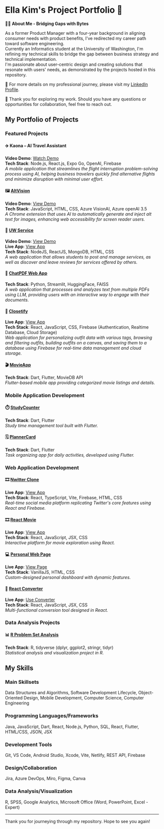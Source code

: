 # Ella Kim's Project Portfolio 🌟

👩‍💻 **About Me - Bridging Gaps with Bytes**

As a former Product Manager with a four-year background in aligning consumer needs with product benefits, I've redirected my career path toward software engineering.\
Currently an Informatics student at the University of Washington, I'm refining my technical skills to bridge the gap between business strategy and technical implementation.\
I'm passionate about user-centric design and creating solutions that resonate with users' needs, as demonstrated by the projects hosted in this repository.

🔗 For more details on my professional journey, please visit my [LinkedIn Profile](https://www.linkedin.com/in/ellakim913/).

🤝 Thank you for exploring my work. Should you have any questions or opportunities for collaboration, feel free to reach out.

## My Portfolio of Projects

### Featured Projects

#### ✈️ Kaona – AI Travel Assistant
**Video Demo**: [Watch Demo](https://youtu.be/L7GPQBLD7HA?feature=shared)  
**Tech Stack**: Node.js, React.js, Expo Go, OpenAI, Firebase  
*A mobile application that streamlines the flight interruption problem-solving process using AI, helping business travelers quickly find alternative flights and minimize disruption with minimal user effort.*

#### 🖼️ [AltVision](https://github.com/Ella-Kim913/Hackathon-wi25)
**Video Demo**: [View Demo](https://drive.google.com/file/d/1id3jnPgUOMXm6BNQX9rwDgT-p8w8CxFl/view?usp=drive_link)  
**Tech Stack**: JavaScript, HTML, CSS, Azure VisionAI, Azure openAI 3.5\
*A Chrome extension that uses AI to automatically generate and inject alt text for images, enhancing web accessibility for screen reader users.*


#### 💪 [UW Service](https://github.com/Ella-Kim913/uwservice)
**Video Demo**: [View Demo](https://youtu.be/6-pVhk3WLOY)\
**Live App**: [View App](https://uwservices-backend.onrender.com)\
**Tech Stack**: NodeJS, ReactJS, MongoDB, HTML, CSS\
*A web application that allows students to post and manage services, as well as discover and leave reviews for services offered by others.*

#### 📄 [ChatPDF Web App](https://github.com/Ella-Kim913/pdfChat)
**Tech Stack**: Python, Streamlit, HuggingFace, FAISS  
*A web application that processes and analyzes text from multiple PDFs using LLM, providing users with an interactive way to engage with their documents.*

#### 👗 [Closetify](https://github.com/Ella-Kim913/closetify)
**Live App**: [View App](https://closetify-361f8.web.app/signin)  
**Tech Stack**: React, JavaScript, CSS, Firebase (Authentication, Realtime Database, Cloud Storage)  
*Web application for personalizing outfit data with various tags, browsing and filtering outfits, building outfits on a canvas, and saving them to a database using Firebase for real-time data management and cloud storage.*

#### 🎬 [MovieApp](https://github.com/Ella-Kim913/movieapp)
**Tech Stack**: Dart, Flutter, MovieDB API  
*Flutter-based mobile app providing categorized movie listings and details.*

### Mobile Application Development

#### ⏱️ [StudyCounter](https://github.com/Ella-Kim913/StudyCounter)
**Tech Stack**: Dart, Flutter  
*Study time management tool built with Flutter.*

#### 🗓️ [PlannerCard](https://github.com/Ella-Kim913/PlannerCard)
**Tech Stack**: Dart, Flutter  
*Task organizing app for daily activities, developed using Flutter.*

### Web Application Development

#### 🎞️ [Nwitter Clone](https://github.com/Ella-Kim913/Nwitter-Reloaded)
**Live App**: [View App](https://nwitter-reloaded-d4b2e.firebaseapp.com/)  
**Tech Stack**: React, TypeScript, Vite, Firebase, HTML, CSS  
*Real-time social media platform replicating Twitter's core features using React and Firebase.*

#### 🎞️ [React Movie](https://github.com/Ella-Kim913/React_Movie)
**Live App**: [View App](https://ella-kim913.github.io/React_Movie/)  
**Tech Stack**: React, JavaScript, JSX, CSS  
*Interactive platform for movie exploration using React.*

#### 💻 [Personal Web Page](https://github.com/Ella-Kim913/Ella-Kim913.github.io)
**Live App**: [View Page](https://ella-kim913.github.io/)  
**Tech Stack**: VanillaJS, HTML, CSS  
*Custom-designed personal dashboard with dynamic features.*

#### 🔄 [React Converter](https://github.com/Ella-Kim913/React_Converter)
**Live App**: [Use Converter](https://converteroptions.netlify.app/)  
**Tech Stack**: React, JavaScript, JSX, CSS  
*Multi-functional conversion tool designed in React.*

### Data Analysis Projects

#### 📊 [R Problem Set Analysis](https://github.com/Ella-Kim913/R-ProblemSet)
**Tech Stack**: R, tidyverse (dplyr, ggplot2, stringr, tidyr)  
*Statistical analysis and visualization project in R.*

## My Skills

### Main Skillsets
Data Structures and Algorithms, Software Development Lifecycle, Object-Oriented Design, Mobile Development, Computer Science, Computer Engineering

### Programming Languages/Frameworks
Java, JavaScript, Dart, React, Node.js, Python, SQL, React, Flutter, HTML/CSS, JSON, JSX

### Development Tools
Git, VS Code, Android Studio, Xcode, Vite, Netlify, REST API, Firebase

### Design/Collaboration
Jira, Azure DevOps, Miro, Figma, Canva

### Data Analysis/Visualization
R, SPSS, Google Analytics, Microsoft Office (Word, PowerPoint, Excel - Expert)

---

Thank you for journeying through my repository. Hope to see you again!
